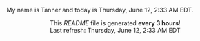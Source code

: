 My name is Tanner and today is Thursday, June 12, 2:33 AM EDT.

<p align="center">This <i>README</i> file is generated <b>every 3 hours</b>!</br>Last refresh: Thursday, June 12, 2:33 AM EDT<br /></p>
